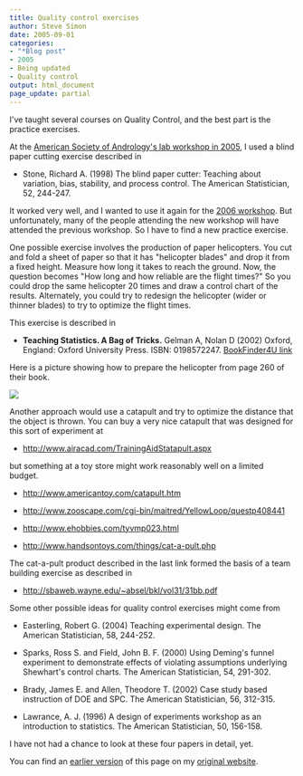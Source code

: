```yaml
---
title: Quality control exercises
author: Steve Simon
date: 2005-09-01
categories:
- "*Blog post"
- 2005
- Being updated
- Quality control
output: html_document
page_update: partial
---
```


I've taught several courses on Quality Control, and the best part is the practice exercises.

<!---More--->

At the [American Society of Andrology's lab workshop in 2005](http://www.andrologysociety.com/meetings/alw.program2005.asp), I used a blind paper cutting exercise described in

- Stone, Richard A. (1998) The blind paper cutter: Teaching about variation, bias, stability, and process control. The American Statistician, 52, 244-247.

It worked very well, and I wanted to use it again for the [2006 workshop](http://www.andrologysociety.com/meetings/future.aspx). But unfortunately, many of the people attending the new workshop will have attended the previous workshop. So I have to find a new practice exercise.

One possible exercise involves the production of paper helicopters. You cut and fold a sheet of paper so that it has "helicopter blades" and drop it from a fixed height. Measure how long it takes to reach the ground. Now, the question becomes "How long and how reliable are the flight times?" So you could drop the same helicopter 20 times and draw a control chart of the results. Alternately, you could try to redesign the helicopter (wider or thinner blades) to try to optimize the flight times.

This exercise is described in

- **Teaching Statistics. A Bag of Tricks.** Gelman A, Nolan D (2002) Oxford, England: Oxford University Press. ISBN: 0198572247. [BookFinder4U link](http://www.bookfinder4u.com/detail/0198572247.html)

Here is a picture showing how to prepare the helicopter from page 260 of their book.

![](http://www.pmean.com/weblog/images/QualityExercise1.jpg)

Another approach would use a catapult and try to optimize the distance that the object is thrown. You can buy a very nice catapult that was designed for this sort of experiment at

- <http://www.airacad.com/TrainingAidStatapult.aspx>

but something at a toy store might work reasonably well on a limited budget.

- <http://www.americantoy.com/catapult.htm>

- <http://www.zooscape.com/cgi-bin/maitred/YellowLoop/questp408441>

- <http://www.ehobbies.com/tyvmp023.html>

- <http://www.handsontoys.com/things/cat-a-pult.php>

The cat-a-pult product described in the last link formed the basis of a team building exercise as described in

- <http://sbaweb.wayne.edu/~absel/bkl/vol31/31bb.pdf>

Some other possible ideas for quality control exercises might come from

- Easterling, Robert G. (2004) Teaching experimental design. The   American Statistician, 58, 244-252.

- Sparks, Ross S. and Field, John B. F. (2000) Using Deming's funnel experiment to demonstrate effects of violating assumptions   underlying Shewhart's control charts. The American Statistician, 54, 291-302.

- Brady, James E. and Allen, Theodore T. (2002) Case study based instruction of DOE and SPC. The American Statistician, 56, 312-315.

- Lawrance, A. J. (1996) A design of experiments workshop as an introduction to statistics. The American Statistician, 50, 156-158.

I have not had a chance to look at these four papers in detail, yet.

You can find an [earlier version][sim1] of this page on my [original website][sim2].


[sim1]: http://www.pmean.com/05/QualityControlExercises.html
[sim2]: http://www.pmean.com/original_site.html
